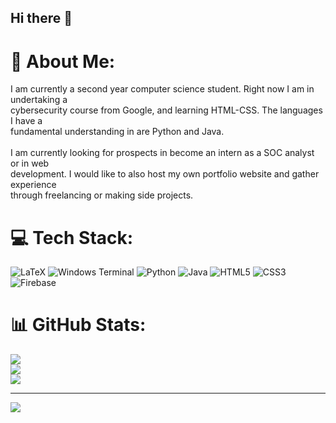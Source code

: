 ## Hi there 👋

# 💫 About Me:
I am currently a second year computer science student. Right now I am in undertaking a <br>cybersecurity course from Google, and learning HTML-CSS. The languages I have a <br>fundamental understanding in are Python and Java. <br><br>I am currently looking for prospects in become an intern as a SOC analyst or in web <br>development. I would like to also host my own portfolio website and gather experience <br>through freelancing or making side projects. <br>


# 💻 Tech Stack:
![LaTeX](https://img.shields.io/badge/latex-%23008080.svg?style=for-the-badge&logo=latex&logoColor=white) ![Windows Terminal](https://img.shields.io/badge/Windows%20Terminal-%234D4D4D.svg?style=for-the-badge&logo=windows-terminal&logoColor=white) ![Python](https://img.shields.io/badge/python-3670A0?style=for-the-badge&logo=python&logoColor=ffdd54) ![Java](https://img.shields.io/badge/java-%23ED8B00.svg?style=for-the-badge&logo=openjdk&logoColor=white) ![HTML5](https://img.shields.io/badge/html5-%23E34F26.svg?style=for-the-badge&logo=html5&logoColor=white) ![CSS3](https://img.shields.io/badge/css3-%231572B6.svg?style=for-the-badge&logo=css3&logoColor=white) ![Firebase](https://img.shields.io/badge/firebase-%23039BE5.svg?style=for-the-badge&logo=firebase)
# 📊 GitHub Stats:
![](https://github-readme-stats.vercel.app/api?username=Primalpancake92&theme=dark&hide_border=false&include_all_commits=false&count_private=false)<br/>
![](https://github-readme-streak-stats.herokuapp.com/?user=Primalpancake92&theme=dark&hide_border=false)<br/>
![](https://github-readme-stats.vercel.app/api/top-langs/?username=Primalpancake92&theme=dark&hide_border=false&include_all_commits=false&count_private=false&layout=compact)

---
[![](https://visitcount.itsvg.in/api?id=Primalpancake92&icon=0&color=0)](https://visitcount.itsvg.in)

<!-- Proudly created with GPRM ( https://gprm.itsvg.in ) -->
